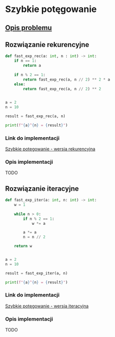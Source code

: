 # Szybkie potęgowanie

## [Opis problemu](../../../../algorithms/numerical-methods/fast-exp.md)


## Rozwiązanie rekurencyjne

```python
def fast_exp_rec(a: int, n : int) -> int:
    if n == 1:
        return a
        
    if n % 2 == 1:
        return fast_exp_rec(a, n // 2) ** 2 * a
    else:
        return fast_exp_rec(a, n // 2) ** 2

 
a = 2
n = 10

result = fast_exp_rec(a, n)

print(f"{a}^{n} = {result}")
```

### Link do implementacji

[Szybkie potęgowanie - wersja rekurencyjna](https://ideone.com/3i2qdR)

### Opis implementacji

TODO

## Rozwiązanie iteracyjne

```python
def fast_exp_iter(a: int, n: int) -> int:
    w = 1
    
    while n > 0:
        if n % 2 == 1:
            w *= a

        a *= a
        n = n // 2

    return w


a = 2
n = 10

result = fast_exp_iter(a, n)

print(f"{a}^{n} = {result}")
```

### Link do implementacji

[Szybkie potęgowanie - wersja iteracyjna](https://ideone.com/pSGzrA)

### Opis implementacji

TODO
